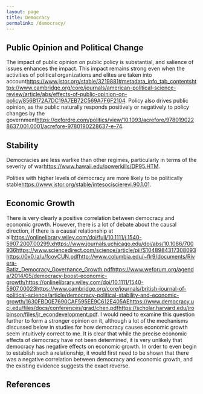 ```yaml
---
layout: page
title: Democracy
permalink: /democracy/
---
```


## Public Opinion and Political Change

The impact of public opinion on public policy is substantial, and salience of issues enhances the impact. This impact remains strong even when the activities of political organizations and elites are taken into account<ref>https://www.jstor.org/stable/3219881#metadata_info_tab_contents</ref><ref>https://www.cambridge.org/core/journals/american-political-science-review/article/abs/effects-of-public-opinion-on-policy/856B172A7DC19A7EB72C569A7F6F2104</ref>. Policy also drives public opinion, as the public naturally responds positively or negatively to policy changes by the government<ref>https://oxfordre.com/politics/view/10.1093/acrefore/9780190228637.001.0001/acrefore-9780190228637-e-74</ref>.

## Stability

Democracies are less warlike than other regimes, particularly in terms of the severity of war<ref>https://www.hawaii.edu/powerkills/DP95.HTM</ref>.

Polities with higher levels of democracy are more likely to be politically stable<ref>https://www.jstor.org/stable/intesociscierevi.90.1.01</ref>.

## Economic Growth

There is very clearly a positive correlation between democracy and economic growth. However, there is a lot of debate about the causal direction, if there is a causal relationship at all<ref>https://onlinelibrary.wiley.com/doi/full/10.1111/j.1540-5907.2007.00299.x</ref><ref>https://www.journals.uchicago.edu/doi/abs/10.1086/700936</ref><ref>https://www.sciencedirect.com/science/article/pii/S1048984317308093</ref><ref>https://0x0.la/u/fcovCUN.pdf</ref><ref>http://www.columbia.edu/~flr9/documents/Rivera-Batiz_Democracy_Governance_Growth.pdf</ref><ref>https://www.weforum.org/agenda/2014/05/democracy-boost-economic-growth/</ref><ref>https://onlinelibrary.wiley.com/doi/10.1111/1540-5907.00023</ref><ref>https://www.cambridge.org/core/journals/british-journal-of-political-science/article/democracy-political-stability-and-economic-growth/1630FBD0E7690CAF595EE9C612E405AE</ref><ref>https://www.democracy.uci.edu/files/docs/conferences/grad/chen.pdf</ref><ref>https://scholar.harvard.edu/jrobinson/files/jr_econdevelopment.pdf</ref>. I would need to examine this question further to form a stronger opinion on it, although a lot of the mechanisms discussed below in studies for how democracy causes economic growth seem intuitively correct to me. It is clear that while the precise economic effects of democracy have not been determined, it is very unlikely that democracy has negative effects on economic growth. In order to even begin to establish such a relationship, it would first need to be shown that there was a negative correlation between democracy and economic growth, and the existing evidence suggests the exact reverse.

## References

<references />
